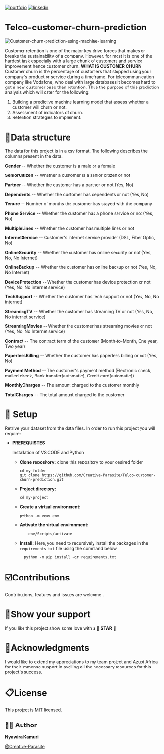 [![portfolio](https://img.shields.io/badge/my_portfolio-000?style=for-the-badge&logo=ko-fi&logoColor=white)](https://katherineoelsner.com/) [![linkedin](https://img.shields.io/badge/linkedin-0A66C2?style=for-the-badge&logo=linkedin&logoColor=white)](https://www.linkedin.com/in/evalyne-kamuri/)

# Telco-customer-churn-prediction

![Customer-churn-prediction-using-machine-learning](https://github.com/Creative-Parasite/Telco-customer-churn-prediction/assets/160054808/8fe73efb-85c7-45a3-9945-d744b4fccfa3)

Customer retention is one of the major key drive forces that makes or breaks the sustainability of a company. However, for most it is one of the hardest task especially with a large chunk of customers and service improvement hence customer churn.
**WHAT IS CUSTOMER CHURN**
Customer churn is the percentage of customers that stopped using your company's product or service during a timeframe. For telecommunication company like Vodafone, who deal with large databases it becomes hard to get a new customer base than retention. Thus the purpose of this prediction analysis which will cater for the following:
1. Building a predictive machine learning model that assess whether a customer will churn or not.
2. Assessment of indicators of churn.
3. Retention strategies to implement.

# 📑Data structure 
The data for this project is in a csv format. The following describes the columns present in the data.

**Gender** -- Whether the customer is a male or a female

**SeniorCitizen** -- Whether a customer is a senior citizen or not

**Partner** -- Whether the customer has a partner or not (Yes, No)

**Dependents** -- Whether the customer has dependents or not (Yes, No)

**Tenure** -- Number of months the customer has stayed with the company

**Phone Service** -- Whether the customer has a phone service or not (Yes, No)

**MultipleLines** -- Whether the customer has multiple lines or not

**InternetService** -- Customer's internet service provider (DSL, Fiber Optic, No)

**OnlineSecurity** -- Whether the customer has online security or not (Yes, No, No Internet)

**OnlineBackup** -- Whether the customer has online backup or not (Yes, No, No Internet)

**DeviceProtection** -- Whether the customer has device protection or not (Yes, No, No internet service)

**TechSupport** -- Whether the customer has tech support or not (Yes, No, No internet)

**StreamingTV** -- Whether the customer has streaming TV or not (Yes, No, No internet service)

**StreamingMovies** -- Whether the customer has streaming movies or not (Yes, No, No Internet service)

**Contract** -- The contract term of the customer (Month-to-Month, One year, Two year)

**PaperlessBilling** -- Whether the customer has paperless billing or not (Yes, No)

**Payment Method** -- The customer's payment method (Electronic check, mailed check, Bank transfer(automatic), Credit card(automatic))

**MonthlyCharges** -- The amount charged to the customer monthly

**TotalCharges** -- The total amount charged to the customer

# 🏹 Setup
Retrive your dataset from the data files. In order to run this project you will require:

- **PREREQUISTES**
  
  Installation of VS CODE and Python
  
   - **Clone repository:**
      clone this repository to your desired folder
      ```
      cd my-folder
      git clone https://github.com/Creative-Parasite/Telco-customer-churn-prediction.git
      ```
    - **Project directory:** 
       ```
       cd my-project
      ```

    - **Create a virtual environment:**
        ```
        python -m venv env
        ```

  - **Activate the virtual environment:**
    ```
        env/Scripts/activate
    ```
  - **Install:**
    Here, you need to recursively install the packages in the `requirements.txt` file using the command below 

     ```
       python -m pip install -qr requirements.txt
     ```
# ☑️Contributions
Contributions, features and issues are welcome .

# 🌠Show your support
If you like this project show some love with a  🌟 **STAR** 🌟

# 🤝Acknowledgments 
I would like to extend my appreciations to my team project and Azubi Africa for their immense support in availing all the necessary resources for this project's success.

# 📋License 
This project is [MIT](https://choosealicense.com/licenses/mit/) licensed.

## 🦹‍♀️ Author

**Nyawira Kamuri**

[@Creative-Parasite](https://github.com/Creative-Parasite)




